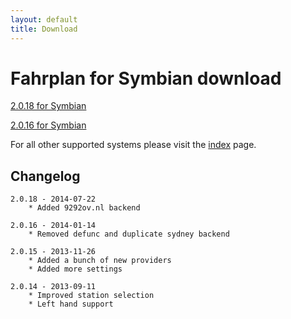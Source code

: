 ```yaml
---
layout: default
title: Download
---
```


Fahrplan for Symbian download
=============================

[2.0.18 for Symbian][3]

[2.0.16 for Symbian][2]

For all other supported systems please visit the [index][1] page.


Changelog
---------

    2.0.18 - 2014-07-22
        * Added 9292ov.nl backend

    2.0.16 - 2014-01-14
        * Removed defunc and duplicate sydney backend
        
    2.0.15 - 2013-11-26
        * Added a bunch of new providers
        * Added more settings
        
    2.0.14 - 2013-09-11
        * Improved station selection
        * Left hand support


[1]: index
[2]: releases/fahrplan2_2.0.16.sis
[3]: releases/fahrplan2_2.0.18.sis
